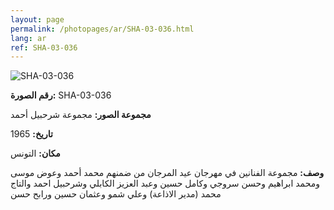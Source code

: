 ```yaml
---
layout: page
permalink: /photopages/ar/SHA-03-036.html
lang: ar
ref: SHA-03-036
---
```


![SHA-03-036](/smallimages/SHA-03-036-600.jpg)

**رقم الصورة:** SHA-03-036

**مجموعة الصور:** مجموعة شرحبيل أحمد

**تاريخ:** 1965

**مكان:** التونس

**وصف:** مجموعة الفنانين في مهرجان عيد المرجان من ضمنهم محمد أحمد وعوض موسى ومحمد ابراهيم وحسن سروجي وكامل حسين وعبد العزيز الكابلي وشرحبيل احمد والتاج محمد (مدير الاذاعة) وعلي شمو وعثمان حسين ورابح حسن
